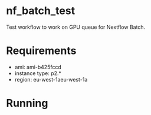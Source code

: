 # nf_batch_test
Test workflow to work on GPU queue for Nextflow Batch. 

# Requirements
* ami: ami-b425fccd
* instance type: p2.*
* region: eu-west-1aeu-west-1a

# Running


